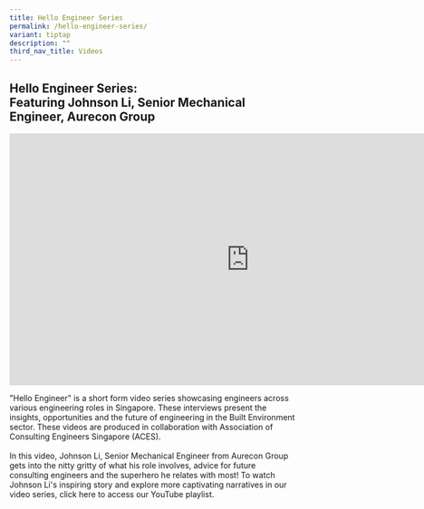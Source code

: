 ```yaml
---
title: Hello Engineer Series
permalink: /hello-engineer-series/
variant: tiptap
description: ""
third_nav_title: Videos
---
```

<h2>Hello Engineer Series: <br>Featuring Johnson Li, Senior Mechanical Engineer, Aurecon Group</h2>
<div class="iframe-wrapper">
<iframe height="445" width="845" allowfullscreen="true" frameborder="0" src="https://www.youtube.com/embed/A5IWa6jcXsc?si=JQgxOY4xH61PFuQ7"></iframe>
</div>
<p>"Hello Engineer" is a short form video series showcasing engineers across
various engineering roles in Singapore. These interviews present the insights,
opportunities and the future of engineering in the Built Environment sector.
These videos are produced in collaboration with Association of Consulting
Engineers Singapore (ACES).
<br>
<br>In this video, Johnson Li, Senior Mechanical Engineer from Aurecon Group
gets into the nitty gritty of what his role involves, advice for future
consulting engineers and the superhero he relates with most! To watch Johnson
Li's inspiring story and explore more captivating narratives in our video
series, click here to access our YouTube playlist.</p>